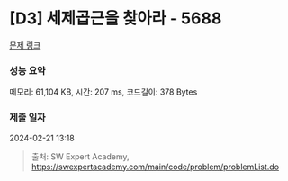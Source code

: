 # [D3] 세제곱근을 찾아라 - 5688 

[문제 링크](https://swexpertacademy.com/main/code/problem/problemDetail.do?contestProbId=AWXVyCaKugQDFAUo) 

### 성능 요약

메모리: 61,104 KB, 시간: 207 ms, 코드길이: 378 Bytes

### 제출 일자

2024-02-21 13:18



> 출처: SW Expert Academy, https://swexpertacademy.com/main/code/problem/problemList.do